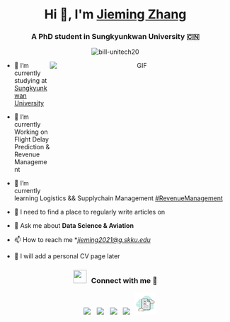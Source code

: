 <h1 align="center">Hi 👋, I'm <a href="https://jieming1113.github.io" target="blank">
Jieming Zhang</a></h1>
<h3 align="center">A PhD student in Sungkyunkwan University &#127464;&#127475;</h3>

<p align="center"> <img src="https://komarev.com/ghpvc/?username=bill-unitech2021&label=Profile%20views&color=0e75b6&style=flat" alt="bill-unitech20" /> </p>

<a target="_blank" align="center">
  <img align="right" top="500" height="300" width="400" alt="GIF" src="https://media.giphy.com/media/SWoSkN6DxTszqIKEqv/giphy.gif">
</a>


- 🔭 I’m currently studying at <a href="https://www.maastrichtuniversity.nl/" target="blank">Sungkyunkwan University</a>

- 🌱 I’m currently Working on Flight Delay Prediction & Revenue Management

- 🌱 I’m currently learning Logistics && Supplychain Management <a href="https://github.com/topics/revenue-management" target="blank">#RevenueManagement</a>

- 📝 I need to find a place to regularly write articles on 

- 💬 Ask me about **Data Science & Aviation**

- 📫 How to reach me **jieming2021@g.skku.edu*

- 📄 I will add a personal CV page later


<h3 align="center" > <img src="https://media.giphy.com/media/iY8CRBdQXODJSCERIr/giphy.gif" width="30" height="30" style="margin-right: 10px;">Connect with me 🤝 </h3>

<p align="center">

 <div align="center"  class="icons-social" style="margin-left: 10px;">
        <a style="margin-left: 10px;"  target="_blank" href="https://www.linkedin.com/in/jiahong-que-215428258/">
			<img src="https://img.icons8.com/doodle/40/000000/linkedin--v2.png"></a>
        <a style="margin-left: 10px;" target="_blank" href="https://github.com/bill-unitech2021">
		    <img src="https://img.icons8.com/doodle/40/000000/github--v1.png"></a>
        <a style="margin-left: 10px;" target="_blank" href="https://www.instagram.com/bill_qjh1987/">
			<img src="https://img.icons8.com/doodle/40/000000/instagram-new--v2.png"></a>
		<a style="margin-left: 10px;" target="_blank" href="https://www.youtube.com/channel/UCtU_gOiBfRhC-Pi1rJ-fRUA">
			<img src="https://img.icons8.com/doodle/1x/youtube--v2.png" ></a>
		<a style="margin-left: 5px;" target="_blank" href="https://google.com">
			<img src="https://github.com/bill-unitech2021/bill-unitech2021/blob/main/icons8-resume-100.png?raw=true" ></a>
      </div>

</p>
